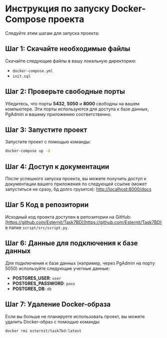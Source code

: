 # Инструкция по запуску Docker-Compose проекта

Следуйте этим шагам для запуска проекта:

## Шаг 1: Скачайте необходимые файлы

Скачайте следующие файлы в вашу локальную директорию:

- `docker-compose.yml`
- `init.sql`

## Шаг 2: Проверьте свободные порты

Убедитесь, что порты **5432**, **5050** и **8000** свободны на вашем компьютере. Эти порты используются для доступа к базе данных, PgAdmin и вашему приложению соответственно.

## Шаг 3: Запустите проект

Запустите проект с помощью команды:

```bash
docker-compose up -d
```

## Шаг 4: Доступ к документации

После успешного запуска проекта, вы можете получить доступ к документации вашего приложения по следующей ссылке (может запуститься не сразу, бд долго грузится):
[http://localhost:8000/docs](http://localhost:8000/docs)

## Шаг 5 Код в репозитории

Исходный код проекта доступен в репозитории на GitHub:
[https://github.com/Esternit/Task7BD](https://github.com/Esternit/Task7BD) в папке `script/src/script.py`.

## Шаг 6: Данные для подключения к базе данных

Для подключения к базе данных (например, через PgAdmin на порту 5050) используйте следующие учетные данные:

- **POSTGRES_USER**: `user`
- **POSTGRES_PASSWORD**: `pass`
- **POSTGRES_DB**: `db`

## Шаг 7: Удаление Docker-образа

Если вы больше не планируете использовать проект, вы можете удалить Docker-образ с помощью команды:

```bash
docker rmi esternit/task7bd:latest
```
